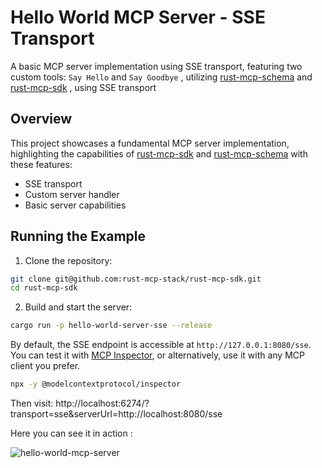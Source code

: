 # Hello World MCP Server - SSE Transport

A basic MCP server implementation using SSE transport, featuring two custom tools: `Say Hello` and `Say Goodbye` , utilizing [rust-mcp-schema](https://github.com/rust-mcp-stack/rust-mcp-schema) and [rust-mcp-sdk](https://github.com/rust-mcp-stack/rust-mcp-sdk) , using SSE transport

## Overview

This project showcases a fundamental MCP server implementation, highlighting the capabilities of [rust-mcp-sdk](https://github.com/rust-mcp-stack/rust-mcp-sdk) and [rust-mcp-schema](https://github.com/rust-mcp-stack/rust-mcp-schema) with these features:

- SSE transport
- Custom server handler
- Basic server capabilities

## Running the Example

1. Clone the repository:

```bash
git clone git@github.com:rust-mcp-stack/rust-mcp-sdk.git
cd rust-mcp-sdk
```

2. Build and start the server:

```bash
cargo run -p hello-world-server-sse --release
```

By default, the SSE endpoint is accessible at `http://127.0.0.1:8080/sse`.
You can test it with [MCP Inspector](https://modelcontextprotocol.io/docs/tools/inspector), or alternatively, use it with any MCP client you prefer.

```bash
npx -y @modelcontextprotocol/inspector
```

Then visit: http://localhost:6274/?transport=sse&serverUrl=http://localhost:8080/sse

Here you can see it in action :

![hello-world-mcp-server](../../assets/examples/hello-world-server-sse.gif)
